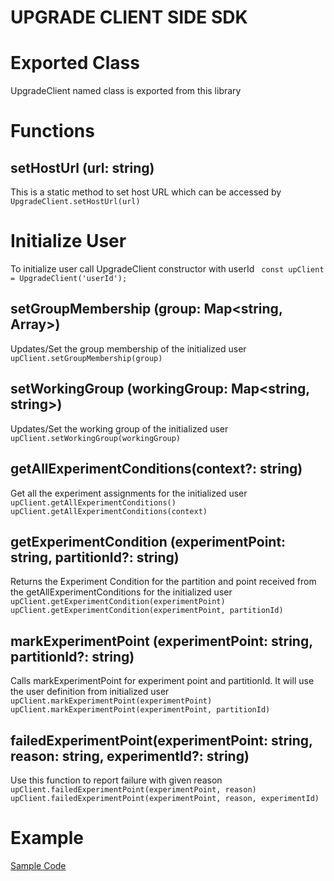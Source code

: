 # UPGRADE CLIENT SIDE SDK
# Exported Class
UpgradeClient named class is exported from this library

# Functions

## setHostUrl (url: string)
This is a static method to set host URL which can be accessed by
```UpgradeClient.setHostUrl(url)```

# Initialize User
To initialize user call UpgradeClient constructor with userId
``` const upClient = UpgradeClient('userId');```

## setGroupMembership (group: Map<string, Array<string>>)
Updates/Set the group membership of the initialized user
```upClient.setGroupMembership(group)```

## setWorkingGroup (workingGroup: Map<string, string>)
Updates/Set the working group of the initialized user
```upClient.setWorkingGroup(workingGroup)```

## getAllExperimentConditions(context?: string)
Get all the experiment assignments for the initialized user
```upClient.getAllExperimentConditions()```
```upClient.getAllExperimentConditions(context)```

## getExperimentCondition (experimentPoint: string, partitionId?: string)
Returns the Experiment Condition for the partition and point received from the getAllExperimentConditions for the initialized user
```upClient.getExperimentCondition(experimentPoint)```
```upClient.getExperimentCondition(experimentPoint, partitionId)```

## markExperimentPoint (experimentPoint: string, partitionId?: string)
Calls markExperimentPoint for experiment point and partitionId. It will use the user definition from initialized user
```upClient.markExperimentPoint(experimentPoint)```
```upClient.markExperimentPoint(experimentPoint, partitionId)```

## failedExperimentPoint(experimentPoint: string, reason: string, experimentId?: string)
Use this function to report failure with given reason
```upClient.failedExperimentPoint(experimentPoint, reason)```
```upClient.failedExperimentPoint(experimentPoint, reason, experimentId)```

# Example
[Sample Code](https://gist.github.com/JD2455/819b178bd43fc3da376eb2d6ddc55c3b "Sample Code")

